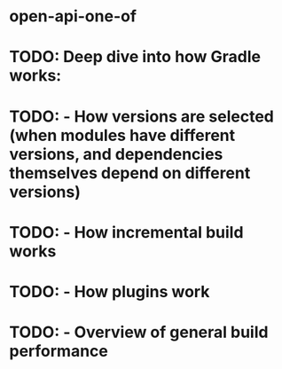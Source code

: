 # open-api-one-of

# TODO: Deep dive into how Gradle works:
# TODO: - How versions are selected (when modules have different versions, and dependencies themselves depend on different versions)
# TODO: - How incremental build works
# TODO: - How plugins work
# TODO: - Overview of general build performance
